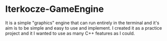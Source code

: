 # Iterkocze-GameEngine
It is a simple "graphics" engine that can run entirely in the terminal and it's aim is to be simple and easy to use and implement. I created it as a practice project and it I wanted to use as many C++ features as I could.

